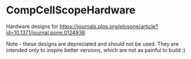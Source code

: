 # CompCellScopeHardware
Hardware designs for https://journals.plos.org/plosone/article?id=10.1371/journal.pone.0124938

Note - these designs are depreciated and should not be used. They are intended only to inspire better versions, which are not as painful to build :)
